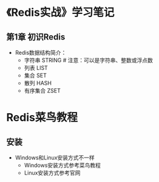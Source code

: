 # 《Redis实战》学习笔记

## 第1章 初识Redis
- Redis数据结构简介：
    - 字符串 STRING    # 注意：可以是字符串、整数或浮点数
    - 列表 LIST
    - 集合 SET
    - 散列 HASH
    - 有序集合 ZSET






# Redis菜鸟教程
## 安装
- Windows和Linux安装方式不一样
	- Windows安装方式参考菜鸟教程
	- Linux安装方式参考官网